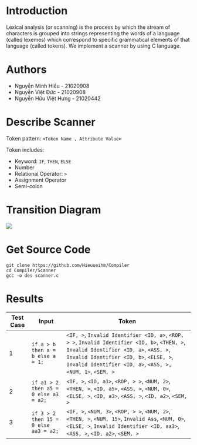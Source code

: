 # Introduction
Lexical analysis (or scanning) is the process by which the stream of characters is grouped into strings representing the words of a language (called lexemes) which correspond to specific grammatical elements of that language (called tokens). We implement a scanner by using C language.
# Authors
- Nguyễn Minh Hiếu - 21020908
- Nguyễn Việt Đức - 21020908
- Nguyễn Hữu Việt Hưng - 21020442
# Describe Scanner
Token pattern: `<Token Name , Attribute Value>`

Token includes: 
- Keyword: `IF`, `THEN`, `ELSE`
- Number
- Relational Operator: `>`
- Assignment Operator
- Semi-colon

# Transition Diagram
<img src="https://github.com/Hieuueihm/Compiler/assets/95173069/892ac0d0-28b7-48fe-a736-102bf9788ba4" />

# Get Source Code
```
git clone https://github.com/Hieuueihm/Compiler
cd Compiler/Scanner
gcc -o des scanner.c
```
# Results
| Test Case     	| Input         									|	Token    				|
| ------------- 	| ------------- 									| -------- 					|
| 1             		| ``if a > b then a = b else a = 1;``       	| `<IF, >`, `Invalid Identifier <ID, a>`, `<ROP, > >`, `Invalid Identifier <ID, b>`, `<THEN, >`, `Invalid Identifier <ID, a>`, `<ASS, >`, `Invalid Identifier <ID, b>`, `<ELSE, >`, `Invalid Identifier <ID, a>`, `<ASS, >, <NUM, 1>`, `<SEM, >`|
| 2             		|``if a1 > 2 then a5 = 0 else a3 = a2;``| `<IF, >`,  `<ID, a1>`, `<ROP, > >`,  `<NUM, 2>`, `<THEN, >`, `<ID, a5>`, `<ASS, >`,  `<NUM, 0>`, `<ELSE, >`, `<ID, a3>`, `<ASS, >`, `<ID, a2>`, `<SEM, >`|
| 3             		|``if 3 > 2 then 15 = 0 else aa3 = a2;``| `<IF, >`, `<NUM, 3>`, `<ROP, > >`, `<NUM, 2>`, `<THEN, >`,  `<NUM, 15>`, `Invalid Ass`, `<NUM, 0>`, `<ELSE, >`, `Invalid Identifier <ID, aa3>`, `<ASS, >`, `<ID, a2>`, `<SEM, >`|

